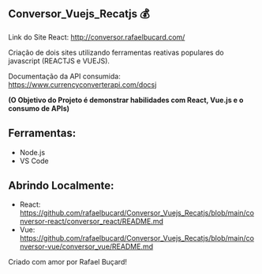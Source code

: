 ## Conversor_Vuejs_Recatjs :moneybag:
 

Link do Site React: http://conversor.rafaelbucard.com/

Criação de dois sites utilizando ferramentas reativas populares do javascript (REACTJS e VUEJS).  

Documentação da API consumida:  https://www.currencyconverterapi.com/docsj

 **(O Objetivo do Projeto é demonstrar habilidades com React, Vue.js e o consumo de APIs)**
## Ferramentas:
* Node.js
* VS Code
## Abrindo Localmente:
* React: https://github.com/rafaelbucard/Conversor_Vuejs_Recatjs/blob/main/conversor-react/conversor_react/README.md
* Vue: https://github.com/rafaelbucard/Conversor_Vuejs_Recatjs/blob/main/conversor-vue/conversor_vue/README.md
 
Criado com amor por Rafael Buçard! 
